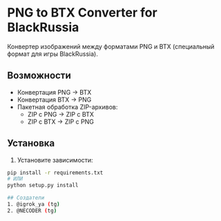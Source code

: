 # PNG to BTX Converter for BlackRussia

Конвертер изображений между форматами PNG и BTX (специальный формат для игры BlackRussia).

## Возможности
- Конвертация PNG → BTX
- Конвертация BTX → PNG
- Пакетная обработка ZIP-архивов:
  - ZIP с PNG → ZIP с BTX
  - ZIP с BTX → ZIP с PNG

## Установка
1. Установите зависимости:
```bash
pip install -r requirements.txt
# ИЛИ
python setup.py install

## Создатели
1. @igrok_ya (tg)
2. @NECODER (tg)